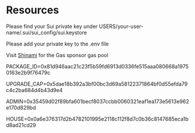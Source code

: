 # Resources

Please find your Sui private key under USERS/your-user-name/.sui/sui_config/sui.keystore

Please add your private key to the .env file

Visit [Shinami](https://www.shinami.com/) for the Gas sponsor gas pool

PACKAGE_ID=0x81d946aac21c23f5b59fd6913d0336fe515aaa080668a19750163e2b9f76479c

UPGRADE_CAP=0x5dae18b392a3bf00bc3d69a58122371864bf0d55efda79c4c2ba684d4b43d9e4

ADMIN=0x35459d02f89bfa601becf8037ccbb0060321eaf1ea173e5613e962e170d829bd

HOUSE=0x0a6e376317d2b4782101995e2118c112f8d7c0b36c8147685eca1bd8ad21cd29
